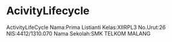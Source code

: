 # AcivityLifecycle
ActivityLifeCycle
Nama:Prima Listianti
Kelas:XIIRPL3
No.Urut:26
NIS:4412/1310.070
Nama Sekolah:SMK TELKOM MALANG
